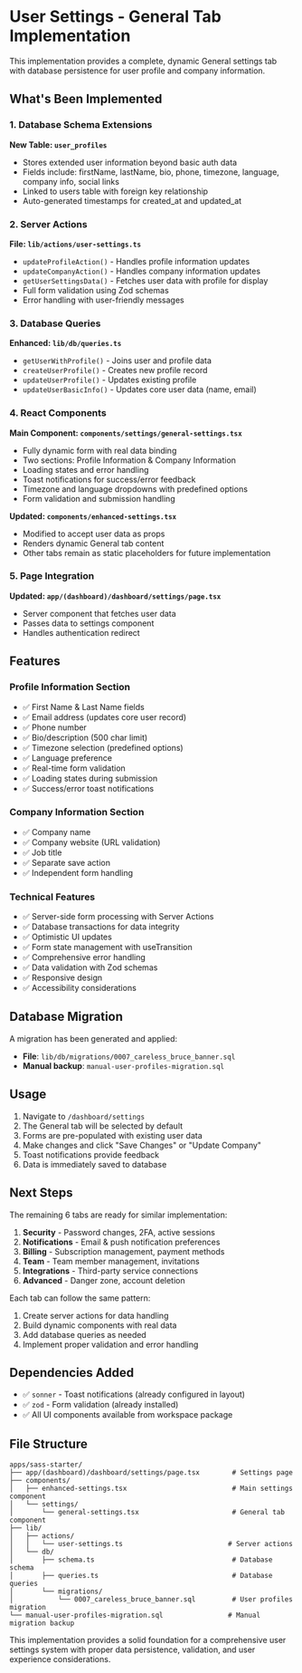 # User Settings - General Tab Implementation

This implementation provides a complete, dynamic General settings tab with database persistence for user profile and company information.

## What's Been Implemented

### 1. Database Schema Extensions

**New Table: `user_profiles`**
- Stores extended user information beyond basic auth data
- Fields include: firstName, lastName, bio, phone, timezone, language, company info, social links
- Linked to users table with foreign key relationship
- Auto-generated timestamps for created_at and updated_at

### 2. Server Actions

**File: `lib/actions/user-settings.ts`**
- `updateProfileAction()` - Handles profile information updates
- `updateCompanyAction()` - Handles company information updates
- `getUserSettingsData()` - Fetches user data with profile for display
- Full form validation using Zod schemas
- Error handling with user-friendly messages

### 3. Database Queries

**Enhanced: `lib/db/queries.ts`**
- `getUserWithProfile()` - Joins user and profile data
- `createUserProfile()` - Creates new profile record
- `updateUserProfile()` - Updates existing profile
- `updateUserBasicInfo()` - Updates core user data (name, email)

### 4. React Components

**Main Component: `components/settings/general-settings.tsx`**
- Fully dynamic form with real data binding
- Two sections: Profile Information & Company Information
- Loading states and error handling
- Toast notifications for success/error feedback
- Timezone and language dropdowns with predefined options
- Form validation and submission handling

**Updated: `components/enhanced-settings.tsx`**
- Modified to accept user data as props
- Renders dynamic General tab content
- Other tabs remain as static placeholders for future implementation

### 5. Page Integration

**Updated: `app/(dashboard)/dashboard/settings/page.tsx`**
- Server component that fetches user data
- Passes data to settings component
- Handles authentication redirect

## Features

### Profile Information Section
- ✅ First Name & Last Name fields
- ✅ Email address (updates core user record)
- ✅ Phone number
- ✅ Bio/description (500 char limit)
- ✅ Timezone selection (predefined options)
- ✅ Language preference
- ✅ Real-time form validation
- ✅ Loading states during submission
- ✅ Success/error toast notifications

### Company Information Section
- ✅ Company name
- ✅ Company website (URL validation)
- ✅ Job title
- ✅ Separate save action
- ✅ Independent form handling

### Technical Features
- ✅ Server-side form processing with Server Actions
- ✅ Database transactions for data integrity
- ✅ Optimistic UI updates
- ✅ Form state management with useTransition
- ✅ Comprehensive error handling
- ✅ Data validation with Zod schemas
- ✅ Responsive design
- ✅ Accessibility considerations

## Database Migration

A migration has been generated and applied:
- **File**: `lib/db/migrations/0007_careless_bruce_banner.sql`
- **Manual backup**: `manual-user-profiles-migration.sql`

## Usage

1. Navigate to `/dashboard/settings`
2. The General tab will be selected by default
3. Forms are pre-populated with existing user data
4. Make changes and click "Save Changes" or "Update Company"
5. Toast notifications provide feedback
6. Data is immediately saved to database

## Next Steps

The remaining 6 tabs are ready for similar implementation:
1. **Security** - Password changes, 2FA, active sessions
2. **Notifications** - Email & push notification preferences  
3. **Billing** - Subscription management, payment methods
4. **Team** - Team member management, invitations
5. **Integrations** - Third-party service connections
6. **Advanced** - Danger zone, account deletion

Each tab can follow the same pattern:
1. Create server actions for data handling
2. Build dynamic components with real data
3. Add database queries as needed
4. Implement proper validation and error handling

## Dependencies Added

- ✅ `sonner` - Toast notifications (already configured in layout)
- ✅ `zod` - Form validation (already installed)
- ✅ All UI components available from workspace package

## File Structure

```
apps/sass-starter/
├── app/(dashboard)/dashboard/settings/page.tsx        # Settings page
├── components/
│   ├── enhanced-settings.tsx                          # Main settings component
│   └── settings/
│       └── general-settings.tsx                       # General tab component
├── lib/
│   ├── actions/
│   │   └── user-settings.ts                          # Server actions
│   └── db/
│       ├── schema.ts                                  # Database schema
│       ├── queries.ts                                 # Database queries
│       └── migrations/
│           └── 0007_careless_bruce_banner.sql         # User profiles migration
└── manual-user-profiles-migration.sql                # Manual migration backup
```

This implementation provides a solid foundation for a comprehensive user settings system with proper data persistence, validation, and user experience considerations.
